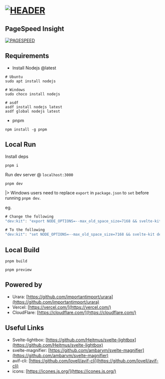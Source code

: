 # [<img style="float:middle" width="auto" alt="HEADER" src="https://raw.githubusercontent.com/gist/kwchang0831/f8a0fbde08b5cd6204438a90e222743e/raw/metrics.repository.intro.svg">](#)

## PageSpeed Insight

[<img style="float:middle" width="auto" alt="PAGESPEED" src="https://raw.githubusercontent.com/gist/kwchang0831/f8a0fbde08b5cd6204438a90e222743e/raw/metrics.pagespeed.svg">](#)

## Requirements

- Install Nodejs @latest

```shell
# Ubuntu
sudo apt install nodejs
```

```shell
# Windows
sudo choco install nodejs
```

```shell
# asdf
asdf install nodejs latest
asdf global nodejs latest
```

- pnpm

```shell
npm install -g pnpm
```

## Local Run

Install deps

```shell
pnpm i
```

Run dev server @ `localhost:3000`

```shell
pnpm dev
```

|> Windows users need to replace `export` in `package.json` to `set` before running `pnpm dev`.

eg.

```js
# Change the following
"dev:kit": "export NODE_OPTIONS=--max_old_space_size=7168 && svelte-kit dev --host",

# To the following
"dev:kit": "set NODE_OPTIONS=--max_old_space_size=7168 && svelte-kit dev --host",
```

## Local Build

```shell
pnpm build
```

```shell
pnpm preview
```

## Powered by

- Urara: [https://github.com/importantimport/urara](https://github.com/importantimport/urara)
- Vercel: [https://vercel.com/](https://vercel.com/)
- CloudFlare: [https://cloudflare.com/](https://cloudflare.com/)

## Useful Links

- Svelte-lightbox: [https://github.com/Hejtmus/svelte-lightbox](https://github.com/Hejtmus/svelte-lightbox)
- svelte-magnifier: [https://github.com/ambarvm/svelte-magnifier](https://github.com/ambarvm/svelte-magnifier)
- avif-cli: [https://github.com/lovell/avif-cli](https://github.com/lovell/avif-cli)
- icons: [https://icones.js.org/](https://icones.js.org/)
